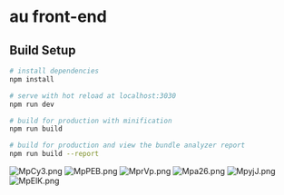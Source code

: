 # au front-end


## Build Setup

``` bash
# install dependencies
npm install

# serve with hot reload at localhost:3030
npm run dev

# build for production with minification
npm run build

# build for production and view the bundle analyzer report
npm run build --report
```

![MpCy3.png](https://s1.ax2x.com/2018/01/15/MpCy3.png)
![MpPEB.png](https://s1.ax2x.com/2018/01/15/MpPEB.png)
![MprVp.png](https://s1.ax2x.com/2018/01/15/MprVp.png)
![Mpa26.png](https://s1.ax2x.com/2018/01/15/Mpa26.png)
![MpyjJ.png](https://s1.ax2x.com/2018/01/15/MpyjJ.png)
![MpElK.png](https://s1.ax2x.com/2018/01/15/MpElK.png)
